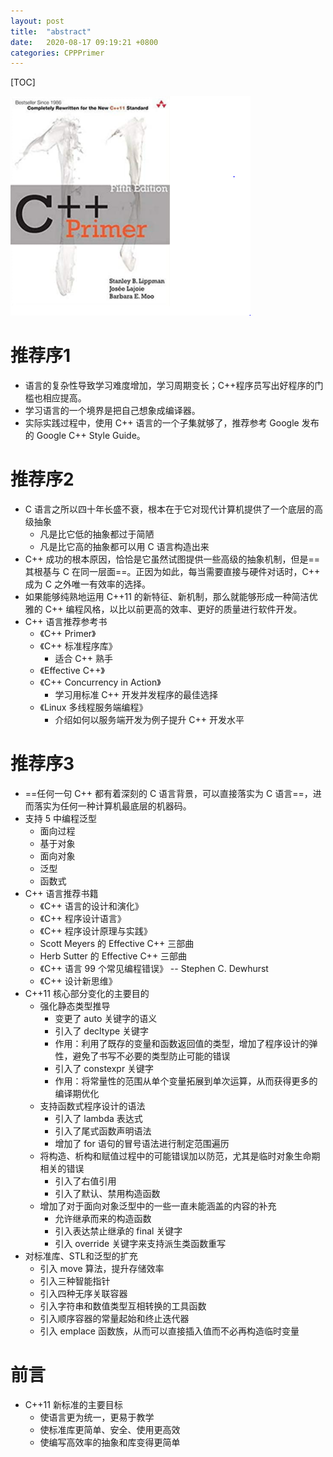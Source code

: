 ```yaml
---
layout: post
title:  "abstract"
date:   2020-08-17 09:19:21 +0800
categories: CPPPrimer
---
```


[TOC]

![](/assets/2020-08-17-09-30-25.png)

# 推荐序1

- 语言的复杂性导致学习难度增加，学习周期变长；C++程序员写出好程序的门槛也相应提高。
- 学习语言的一个境界是把自己想象成编译器。
- 实际实践过程中，使用 C++ 语言的一个子集就够了，推荐参考 Google 发布的 Google C++ Style Guide。

# 推荐序2

- C 语言之所以四十年长盛不衰，根本在于它对现代计算机提供了一个底层的高级抽象
  - 凡是比它低的抽象都过于简陋
  - 凡是比它高的抽象都可以用 C 语言构造出来
- C++ 成功的根本原因，恰恰是它虽然试图提供一些高级的抽象机制，但是==其根基与 C 在同一层面==。正因为如此，每当需要直接与硬件对话时，C++ 成为 C 之外唯一有效率的选择。
- 如果能够纯熟地运用 C++11 的新特征、新机制，那么就能够形成一种简洁优雅的 C++ 编程风格，以比以前更高的效率、更好的质量进行软件开发。
- C++ 语言推荐参考书
  - 《C++ Primer》
  - 《C++ 标准程序库》
    - 适合 C++ 熟手
  - 《Effective C++》
  - 《C++ Concurrency in Action》
    - 学习用标准 C++ 开发并发程序的最佳选择
  - 《Linux 多线程服务端编程》
    - 介绍如何以服务端开发为例子提升 C++ 开发水平

# 推荐序3
 
- ==任何一句 C++ 都有着深刻的 C 语言背景，可以直接落实为 C 语言==，进而落实为任何一种计算机最底层的机器码。
- 支持 5 中编程泛型
  - 面向过程
  - 基于对象
  - 面向对象
  - 泛型
  - 函数式 
- C++ 语言推荐书籍
  - 《C++ 语言的设计和演化》
  - 《C++ 程序设计语言》
  - 《C++ 程序设计原理与实践》
  - Scott Meyers 的 Effective C++ 三部曲
  - Herb Sutter 的 Effective C++ 三部曲
  - 《C++ 语言 99 个常见编程错误》 -- Stephen C. Dewhurst
  - 《C++ 设计新思维》
- C++11 核心部分变化的主要目的
  - 强化静态类型推导
    - 变更了 auto 关键字的语义
    - 引入了 decltype 关键字
    - 作用：利用了既存的变量和函数返回值的类型，增加了程序设计的弹性，避免了书写不必要的类型防止可能的错误
    - 引入了 constexpr 关键字
    - 作用：将常量性的范围从单个变量拓展到单次运算，从而获得更多的编译期优化
  - 支持函数式程序设计的语法
    - 引入了 lambda 表达式
    - 引入了尾式函数声明语法
    - 增加了 for 语句的冒号语法进行制定范围遍历
  - 将构造、析构和赋值过程中的可能错误加以防范，尤其是临时对象生命期相关的错误
    - 引入了右值引用
    - 引入了默认、禁用构造函数
  - 增加了对于面向对象泛型中的一些一直未能涵盖的内容的补充
    - 允许继承而来的构造函数
    - 引入表达禁止继承的 final 关键字
    - 引入 override 关键字来支持派生类函数重写
- 对标准库、STL和泛型的扩充
  - 引入 move 算法，提升存储效率
  - 引入三种智能指针
  - 引入四种无序关联容器
  - 引入字符串和数值类型互相转换的工具函数
  - 引入顺序容器的常量起始和终止迭代器
  - 引入 emplace 函数族，从而可以直接插入值而不必再构造临时变量

# 前言

- C++11 新标准的主要目标
  - 使语言更为统一，更易于教学
  - 使标准库更简单、安全、使用更高效
  - 使编写高效率的抽象和库变得更简单
